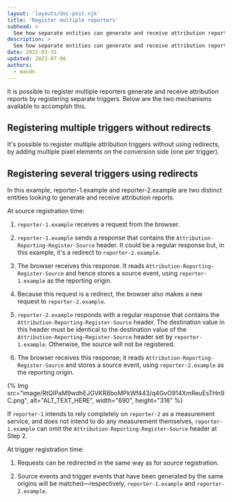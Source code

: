 ```yaml
---
layout: 'layouts/doc-post.njk'
title: 'Register multiple reporters'
subhead: >
  See how separate entities can generate and receive attribution reports. 
description: >
  See how separate entities can generate and receive attribution reports.
date: 2022-03-31
updated: 2023-07-06
authors:
  - maudn
---
```



It is possible to register multiple reporters generate and receive attribution reports by registering separate triggers. Below are the two mechanisms available to accomplsh this.


## Registering multiple triggers without redirects

It's possible to register multiple attribution triggers without using redirects, by adding multiple pixel elements on the conversion side (one per trigger).

## Registering several triggers using redirects

In this example, reporter-1.example and reporter-2.example are two distinct entities looking to generate and receive attribution reports.

At source registration time:

1. `reporter-1.example` receives a request from the browser.

1. `reporter-1.example` sends a response that contains the `Attribution-Reporting-Register-Source` header. It could be a regular response but, in this example, it's a redirect to `reporter-2.example`.

1. The browser receives this response. It reads `Attribution-Reporting-Register-Source` and hence stores a source event, using `reporter-1.example` as the reporting origin. 

1. Because this request is a redirect, the browser also makes a new request to `reporter-2.example`.

1. `reporter-2.example` responds with a regular response that contains the `Attribution-Reporting-Register-Source` header. The destination value in this header must be identical to the destination value of the `Attribution-Reporting-Register-Source` header set by `reporter-1.example`. Otherwise, the source will not be registered.

1. The browser receives this response; it reads `Attribution-Reporting-Register-Source` and stores a source event, using `reporter-2.example` as the reporting origin.

{% Img src="image/RtQlPaM9wdhEJGVKR8boMPkWf443/q4GvO914XmReuEsTHn9C.png", alt="ALT_TEXT_HERE", width="690", height="316" %}

If `reporter-1` intends to rely completely on `reporter-2` as a measurement service, and does not intend to do any measurement themselves, `reporter-1.example` can omit the `Attribution-Reporting-Register-Source` header at Step 2.

At trigger registration time:

1. Requests can be redirected in the same way as for source registration. 

1. Source events and trigger events that have been generated by the same origins will be matched—respectively, `reporter-1.example` and `reporter-2.example`.